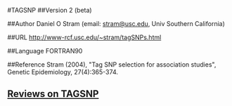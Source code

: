 #TAGSNP
##Version
2 (beta)

##Author
Daniel O Stram (email: stram@usc.edu, Univ Southern California)

##URL
http://www-rcf.usc.edu/~stram/tagSNPs.html

##Language
FORTRAN90

##Reference
Stram (2004), "Tag SNP selection for association studies", Genetic Epidemiology, 27(4):365-374.


## [Reviews on TAGSNP](https://github.com/gaow/genetic-analysis-software/issues/574)